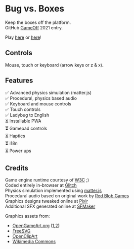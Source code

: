 # Bug vs. Boxes

Keep the boxes off the platform.  
GitHub [GameOff](https://itch.io/jam/game-off-2021) 2021 entry.

Play [here](https://bugvsboxes.glitch.me/) or [here](https://joegaffey.itch.io/bugvsboxes)!

## Controls
Mouse, touch or keyboard (arrow keys or z & x).

## Features

✅  Advanced physics simulation (matter.js)  
✅  Procedural, physics based audio  
✅  Keyboard and mouse controls  
✅  Touch controls  
✅  Ladybug to English  
⏳  Installable PWA  
⏳  Gamepad controls  
⏳  Haptics  
⏳  i18n  
⏳  Power ups  


## Credits

Game engine runtime courtesy of [W3C](https://www.w3.org/wiki/Open_Web_Platform) ;)  
Coded entirely in-browser at [Glitch](https://glitch.com/edit/#!/bugvsboxes)  
Physics simulation implemented using [matter.js](https://brm.io/matter-js/)  
Procedural audio based on original work by [Red Blob Games](https://www.redblobgames.com/x/1618-webaudio/)  
Graphics designs tweaked online at [Pixlr](https://pixlr.com/)  
Additional SFX generated online at [SFMaker](https://www.leshylabs.com/apps/sfMaker/)  

Graphics assets from:
* [OpenGameArt.org](https://opengameart.org) ([1](https://opengameart.org/content/game-background-forest),[2](https://opengameart.org/content/cartoon-wooden-crate))  
* [FreeSVG](https://freesvg.org/ladybug-white-eyes)  
* [OpenClipArt](https://openclipart.org/detail/299762/simple-grasss)  
* [Wikimedia Commons](https://commons.wikimedia.org/wiki/File:Volkswagen_Beetle_car.svg)  